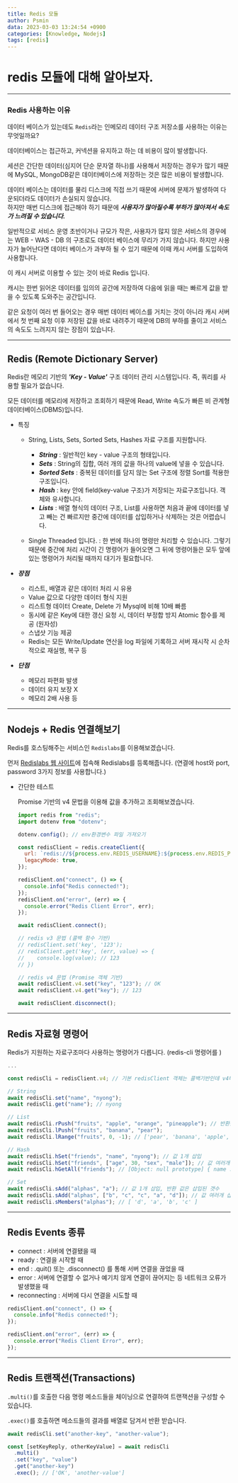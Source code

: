 ```yaml
---
title: Redis 모듈
author: Psmin
data: 2023-03-03 13:24:54 +0900
categories: [Knowledge, Nodejs]
tags: [redis]
---
```


# redis 모듈에 대해 알아보자.

---

### Redis 사용하는 이유

데이터 베이스가 있는데도 `Redis`라는 인메모리 데이터 구조 저장소를 사용하는 이유는 무엇일까요?

데이터베이스는 접근하고, 커넥션을 유지하고 하는 데 비용이 많이 발생합니다.

세션은 간단한 데이터(심지어 단순 문자열 하나)를 사용해서 저장하는 경우가 많기 때문에 MySQL, MongoDB같은 데이터베이스에 저장하는 것은 많은 비용이 발생합니다.

데이터 베이스는 데이터를 물리 디스크에 직접 쓰기 때문에 서버에 문제가 발생하여 다운되더라도 데이터가 손실되지 않습니다.  
하지만 매번 디스크에 접근해야 하기 때문에 **_사용자가 많아질수록 부하가 많아져서 속도가 느려질 수 있습니다._**

일반적으로 서비스 운영 초반이거나 규모가 작은, 사용자가 많지 않은 서비스의 경우에는 WEB - WAS - DB 의 구조로도 데이터 베이스에 무리가 가지 않습니다.
하지만 사용자가 늘어난다면 데이터 베이스가 과부하 될 수 있기 때문에 이때 캐시 서버를 도입하여 사용합니다.

이 캐시 서버로 이용할 수 있는 것이 바로 Redis 입니다.

캐시는 한번 읽어온 데이터를 임의의 공간에 저장하여 다음에 읽을 때는 빠르게 값을 받을 수 있도록 도와주는 공간입니다.

같은 요청이 여러 번 들어오는 경우 매번 데이터 베이스를 거치는 것이 아니라 캐시 서버에서 첫 번째 요청 이후 저장된 값을 바로 내려주기 때문에 DB의 부하를 줄이고 서비스의 속도도 느려지지 않는 장점이 있습니다.

---

## Redis (Remote Dictionary Server)

Redis란 메모리 기반의 **_'Key - Value'_** 구조 데이터 관리 시스템입니다.
즉, 쿼리를 사용할 필요가 없습니다.

모든 데이터를 메모리에 저장하고 조회하기 때문에 Read, Write 속도가 빠른 비 관계형 데이터베이스(DBMS)입니다.

- 특징

  - String, Lists, Sets, Sorted Sets, Hashes 자료 구조를 지원합니다.

    - **_String_** : 일반적인 key - value 구조의 형태입니다.
    - **_Sets_** : String의 집합, 여러 개의 값을 하나의 value에 넣을 수 있습니다.
    - **_Sorted Sets_** : 중복된 데이터를 담지 않는 Set 구조에 정렬 Sort를 적용한 구조입니다.
    - **_Hash_** : key 안에 field(key-value 구조)가 저장되는 자료구조입니다. 객체와 유사합니다.
    - **_Lists_** : 배열 형식의 데이터 구조, List를 사용하면 처음과 끝에 데이터를 넣고 빼는 건 빠르지만 중간에 데이터를 삽입하거나 삭제하는 것은 어렵습니다.

  - Single Threaded 입니다.
    : 한 번에 하나의 명령만 처리할 수 있습니다. 그렇기 때문에 중간에 처리 시간이 긴 명령어가 들어오면 그 뒤에 명령어들은 모두 앞에 있는 명령어가 처리될 때까지 대기가 필요합니다.

- **_장점_**

  - 리스트, 배열과 같은 데이터 처리 시 유용
  - Value 값으로 다양한 데이터 형식 지원
  - 리스트형 데이터 Create, Delete 가 Mysql에 비해 10배 빠름
  - 동시에 같은 Key에 대한 갱신 요청 시, 데이터 부정합 방지 Atomic 함수를 제공 (원자성)
  - 스냅샷 기능 제공
  - Redis는 모든 Write/Update 연산을 log 파일에 기록하고 서버 재시작 시 순차적으로 재실행, 복구 등

- **_단점_**

  - 메모리 파편화 발생
  - 데이터 유지 보장 X
  - 메모리 2배 사용 등

---

## Nodejs + Redis 연결해보기

Redis를 호스팅해주는 서비스인 `Redislabs`를 이용해보겠습니다.

먼저 [Redislabs 웹 사이트](http://redislabs.com/Visit)에 접속해 Redislabs를 등록해줍니다.
(연결에 host와 port, password 3가지 정보를 사용합니다.)

- 간단한 테스트

  Promise 기반의 v4 문법을 이용해 값을 추가하고 조회해보겠습니다.

  ```js
  import redis from "redis";
  import dotenv from "dotenv";

  dotenv.config(); // env환경변수 파일 가져오기

  const redisClient = redis.createClient({
    url: `redis://${process.env.REDIS_USERNAME}:${process.env.REDIS_PASSWORD}@${process.env.REDIS_HOST}:${process.env.REDIS_PORT}/${process.env.REDIS_DB_NUM}`,
    legacyMode: true,
  });

  redisClient.on("connect", () => {
    console.info("Redis connected!");
  });
  redisClient.on("error", (err) => {
    console.error("Redis Client Error", err);
  });

  await redisClient.connect();

  // redis v3 문법 (콜백 함수 기반)
  // redisClient.set('key', '123');
  // redisClient.get('key', (err, value) => {
  // 	console.log(value); // 123
  // })

  // redis v4 문법 (Promise 객체 기반)
  await redisClient.v4.set("key", "123"); // OK
  await redisClient.v4.get("key"); // 123

  await redisClient.disconnect();
  ```

---

## Redis 자료형 명령어

Redis가 지원하는 자료구조마다 사용하는 명령어가 다릅니다.
(redis-cli 명령어를 )

```js
...

const redisCli = redisClient.v4; // 기본 redisClient 객체는 콜백기반인데 v4버젼은 프로미스 기반이라 사용

// String
await redisCli.set("name", "nyong");
await redisCli.get("name"); // nyong

// List
await redisCli.rPush("fruits", "apple", "orange", "pineapple"); // 반환값은 list의 길이
await redisCli.lPush("fruits", "banana", "pear");
await redisCli.lRange("fruits", 0, -1); // ['pear', 'banana', 'apple', 'orange', 'apple']

// Hash
await redisCli.hSet("friends", "name", "nyong"); // 값 1개 삽입
await redisCli.hSet("friends", ["age", 30, "sex", "male"]); // 값 여러개 삽입
await redisCli.hGetAll("friends"); // [Object: null prototype] { name : 'nyong', age : 30 , sex : "male" }

// Set
await redisCli.sAdd("alphas", "a"); // 값 1개 삽입, 반환 값은 삽입된 갯수
await redisCli.sAdd("alphas", ["b", "c", "c", "a", "d"]); // 값 여러개 삽입, 반환 값은 삽입된 갯수
await redisCli.sMembers("alphas"); // [ 'd', 'a', 'b', 'c' ]
```

---

## Redis Events 종류

- connect : 서버에 연결됐을 때
- ready : 연결을 시작할 때
- end : .quit() 또는 .disconnect() 를 통해 서버 연결을 끊었을 때
- error : 서버에 연결할 수 없거나 예기치 않게 연결이 끊어지는 등 네트워크 오류가 발생했을 때
- reconnecting : 서버에 다시 연결을 시도할 때

```js
redisClient.on("connect", () => {
  console.info("Redis connected!");
});

redisClient.on("error", (err) => {
  console.error("Redis Client Error", err);
});
```

---

## Redis 트랜잭션(Transactions)

`.multi()`를 호출한 다음 명령 메소드들을 체이닝으로 연결하여 트랜잭션을 구성할 수 있습니다.

`.exec()`를 호출하면 메소드들의 결과를 배열로 담겨서 반환 받습니다.

```js
await redisCli.set("another-key", "another-value");

const [setKeyReply, otherKeyValue] = await redisCli
  .multi()
  .set("key", "value")
  .get("another-key")
  .exec(); // ['OK', 'another-value']
```
